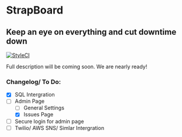 # StrapBoard
## Keep an eye on everything and cut downtime down

[![StyleCI](https://styleci.io/repos/93790681/shield?branch=master)](https://styleci.io/repos/93790681)

Full description will be coming soon. We are nearly ready!

### Changelog/ To Do:

- [x] SQL Intergration
- [ ] Admin Page
  - [ ] General Settings
  - [x] Issues Page
- [ ] Secure login for admin page
- [ ] Twilio/ AWS SNS/ Simlar Intergration
